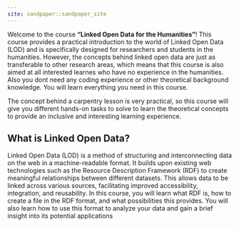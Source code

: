 ```yaml
---
site: sandpaper::sandpaper_site
---
```


Welcome to the course **“Linked Open Data for the Humanities”**! This course provides a practical introduction to the world of Linked Open Data (LOD) and is specifically designed for researchers and students in the humanities. However, the concepts behind linked open data are just as transferable to other research 
areas, which means that this course is also aimed at all interested learnes who have no experience in the humanities. Also you dont need any coding experience or other theoretical background knowledge. You will learn everything you need in this course.

The concept behind a carpentry lesson is very practical, so this course will give you different hands-on tasks to solve to learn the theoretical concepts to provide an inclusive and interesting learning experience.


## What is Linked Open Data?

Linked Open Data (LOD) is a method of structuring and interconnecting data on the web in a machine-readable format. It builds upon existing web technologies such as the Resource Description Framework (RDF) to create meaningful relationships between different datasets. This allows data to be linked across various sources, facilitating improved accessibility, integration, and reusability. In this course, you will learn what RDF is, how to create a file in the RDF format, and what possibilities this provides. You will also learn how to use this format to analyze your data and gain a brief insight into its potential applications

